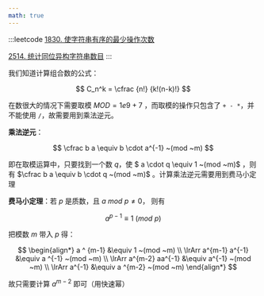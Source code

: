 ```yaml
---
math: true
---
```

:::leetcode
[1830. 使字符串有序的最少操作次数](https://leetcode-cn.com/problems/minimum-number-of-operations-to-make-string-sorted/)

[2514. 统计同位异构字符串数目](https://leetcode.cn/problems/count-anagrams/)
:::

我们知道计算组合数的公式：

$$
C_n^k = \cfrac {n!} {k!(n-k)!}
$$

在数很大的情况下需要取模 $MOD = 1e9 + 7$ ，而取模的操作只包含了 `+ - *`，并不能使用 `/`，故需要用到乘法逆元。

**乘法逆元**：

$$
\cfrac b a \equiv b \cdot a^{-1} ~(mod ~m)
$$

即在取模运算中，只要找到一个数 $q$，使 $ a \cdot q \equiv 1 ~(mod ~m)$ ，则有 $\cfrac b a \equiv b \cdot q ~(mod ~m)$ 。计算乘法逆元需要用到费马小定理

**费马小定理**：若 $p$ 是质数，且 $a ~mod~ p \ne 0$， 则有

$$
a ^  {p-1} \equiv 1 ~ (mod ~p)
$$

把模数 $m$ 带入 $p$ 得：

$$
\begin{align*}
a ^ {m-1} &\equiv 1 ~(mod ~m) \\
\lrArr a^{m-1} a^{-1} &\equiv a ^{-1} ~(mod ~m) \\
\lrArr a^{m-2} aa^{-1} &\equiv a^{-1} ~(mod ~m) \\
\lrArr a^{-1} &\equiv a ^{m-2} ~(mod ~m)
\end{align*}
$$

故只需要计算 $a ^{m-2}$ 即可（用快速幂）
